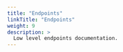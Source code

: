 ```yaml
---
title: "Endpoints"
linkTitle: "Endpoints"
weight: 9
description: >
  Low level endpoints documentation.
---
```

